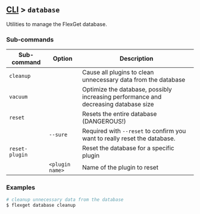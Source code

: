 ## [CLI](/CLI) > `database`
Utilities to manage the FlexGet database.

### Sub-commands
| Sub-command | Option | Description |
| --- | --- | --- |
| `cleanup` || Cause all plugins to clean unnecessary data from the database |
| `vacuum` || Optimize the database, possibly increasing performance and decreasing database size |
| `reset` || Resets the entire database (DANGEROUS!) |
|| `--sure` | Required with `--reset` to confirm you want to really reset the database.|
| `reset-plugin` || Reset the database for a specific plugin |
|| `<plugin name>` | Name of the plugin to reset |

### Examples
```bash
# cleanup unnecessary data from the database
$ flexget database cleanup
```